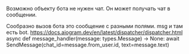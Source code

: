 Возможно объекту бота не нужен чат.
Он может получать чат в сообщении.

Сообразно вызов бота это сообщение с разными полями.
msg и там есть bot.
https://docs.aiogram.dev/en/latest/dispatcher/dispatcher.html
async def message_handler(message: types.Message) -> None:
    await SendMessage(chat_id=message.from_user.id, text=message.text)